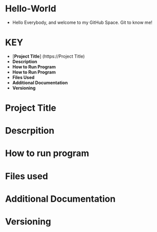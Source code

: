 # Hello-World
* Hello Everybody, and welcome to my GitHub Space. Git to know me!
# KEY
* [**Project Title**] (https://Project Title)
* **Description**
* **How to Run Program**
* **How to Run Program**
* **Files Used**
* **Additional Documentation**
* **Versioning**

# Project Title
# Descrpition
# How to run program
# Files used
# Additional Documentation
# Versioning
